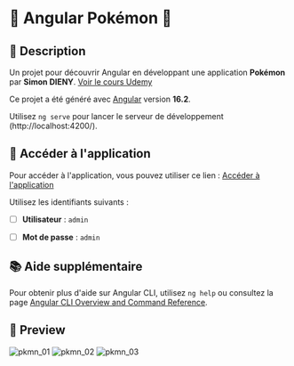 # 🦝 Angular Pokémon 🐼

## 📝 Description
Un projet pour découvrir Angular en développant une application <b>Pokémon</b> par <b>Simon DIENY</b>.
[Voir le cours Udemy](https://www.udemy.com/course/angular-developper-tutoriel-application-typescript/ "Développer une application Angular")

Ce projet a été généré avec [Angular](https://angular.io/) version **16.2**.

Utilisez `ng serve` pour lancer le serveur de développement (http://localhost:4200/).

## 🚀 Accéder à l'application
Pour accéder à l'application, vous pouvez utiliser ce lien : [Accéder à l'application](https://pokemon.ledukilian.fr/)

Utilisez les identifiants suivants :
- [ ] **Utilisateur** : `admin`
- [ ] **Mot de passe** : `admin`


## 📚 Aide supplémentaire
Pour obtenir plus d'aide sur Angular CLI, utilisez `ng help` ou consultez la page [Angular CLI Overview and Command Reference](https://angular.io/cli).

## 🎨 Preview
![pkmn_01](https://github.com/ledukilian/angular-pokemon/assets/54909696/795f7579-ac41-4762-9e9e-84a22b6a0785)
![pkmn_02](https://github.com/ledukilian/angular-pokemon/assets/54909696/bb7f4877-b6ba-4a9d-a6ac-40556829f90c)
![pkmn_03](https://github.com/ledukilian/angular-pokemon/assets/54909696/6e9ce980-c00c-4359-a185-827829512a18)
